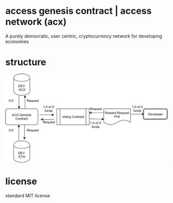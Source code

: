 access genesis contract | access network (acx) 
=====================
A purely democratic, user
centric, cryptocurrency network for developing
economies


structure
====================

![](manuscript/resources/images/architecture-structure.png)

license
=====================
standard MIT license